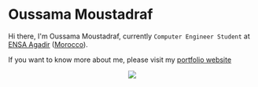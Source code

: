 # Oussama Moustadraf

Hi there, I'm Oussama Moustadraf, currently `Computer Engineer Student` at [ENSA Agadir](http://www.ensa-agadir.ac.ma/) ([Morocco](https://en.wikipedia.org/wiki/Morocco)).

If you want to know more about me, please visit my [portfolio website](https://bsoulmindy.github.io/My-Portfolio/)

<div align="center">
  <!-- Github Readme Stats -->
  <img src="https://github-readme-stats-three-woad-15.vercel.app/api?username=Bsoulmindy&show_icons=true&theme=tokyonight&count_private=true&count_pr_private_repo=true&bg_color=90,005C97,363795,4B0082">
</div>
